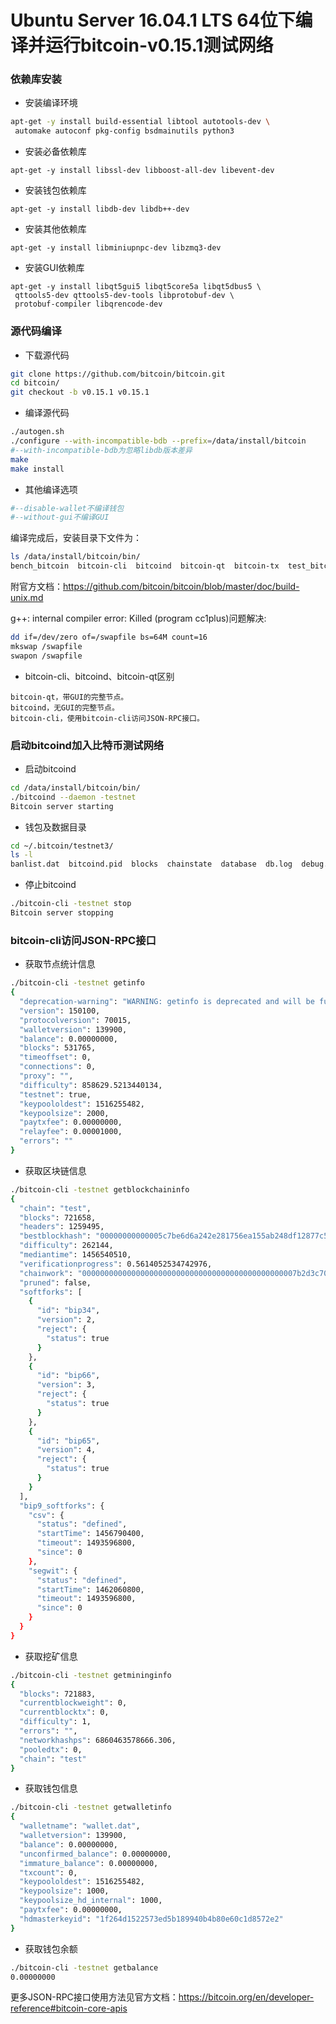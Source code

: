 # Ubuntu Server 16.04.1 LTS 64位下编译并运行bitcoin-v0.15.1测试网络

### 依赖库安装

* 安装编译环境

```bash
apt-get -y install build-essential libtool autotools-dev \
 automake autoconf pkg-config bsdmainutils python3
```

* 安装必备依赖库

```
apt-get -y install libssl-dev libboost-all-dev libevent-dev
```

* 安装钱包依赖库

```
apt-get -y install libdb-dev libdb++-dev
```

* 安装其他依赖库

```
apt-get -y install libminiupnpc-dev libzmq3-dev
```

* 安装GUI依赖库

```
apt-get -y install libqt5gui5 libqt5core5a libqt5dbus5 \
 qttools5-dev qttools5-dev-tools libprotobuf-dev \
 protobuf-compiler libqrencode-dev
```

### 源代码编译

* 下载源代码

```bash
git clone https://github.com/bitcoin/bitcoin.git
cd bitcoin/
git checkout -b v0.15.1 v0.15.1
```

* 编译源代码

```bash
./autogen.sh
./configure --with-incompatible-bdb --prefix=/data/install/bitcoin
#--with-incompatible-bdb为忽略libdb版本差异
make
make install
```

* 其他编译选项

```bash
#--disable-wallet不编译钱包
#--without-gui不编译GUI
```

编译完成后，安装目录下文件为：

```bash
ls /data/install/bitcoin/bin/
bench_bitcoin  bitcoin-cli  bitcoind  bitcoin-qt  bitcoin-tx  test_bitcoin  test_bitcoin-qt
```

附官方文档：https://github.com/bitcoin/bitcoin/blob/master/doc/build-unix.md

g++: internal compiler error: Killed (program cc1plus)问题解决:

```bash
dd if=/dev/zero of=/swapfile bs=64M count=16
mkswap /swapfile
swapon /swapfile
```

* bitcoin-cli、bitcoind、bitcoin-qt区别

```
bitcoin-qt，带GUI的完整节点。
bitcoind，无GUI的完整节点。
bitcoin-cli，使用bitcoin-cli访问JSON-RPC接口。
```

### 启动bitcoind加入比特币测试网络

* 启动bitcoind

```bash
cd /data/install/bitcoin/bin/
./bitcoind --daemon -testnet
Bitcoin server starting
```

* 钱包及数据目录

```bash
cd ~/.bitcoin/testnet3/
ls -l
banlist.dat  bitcoind.pid  blocks  chainstate  database  db.log  debug.log  peers.dat  wallet.dat
```

* 停止bitcoind

```bash
./bitcoin-cli -testnet stop
Bitcoin server stopping
```

### bitcoin-cli访问JSON-RPC接口

* 获取节点统计信息

```bash
./bitcoin-cli -testnet getinfo
{
  "deprecation-warning": "WARNING: getinfo is deprecated and will be fully removed in 0.16. Projects should transition to using getblockchaininfo, getnetworkinfo, and getwalletinfo before upgrading to 0.16",
  "version": 150100,
  "protocolversion": 70015,
  "walletversion": 139900,
  "balance": 0.00000000,
  "blocks": 531765,
  "timeoffset": 0,
  "connections": 0,
  "proxy": "",
  "difficulty": 858629.5213440134,
  "testnet": true,
  "keypoololdest": 1516255482,
  "keypoolsize": 2000,
  "paytxfee": 0.00000000,
  "relayfee": 0.00001000,
  "errors": ""
}
```

* 获取区块链信息

```bash
./bitcoin-cli -testnet getblockchaininfo
{
  "chain": "test",
  "blocks": 721658,
  "headers": 1259495,
  "bestblockhash": "00000000000005c7be6d6a242e281756ea155ab248df12877c579439b3e9fcbe",
  "difficulty": 262144,
  "mediantime": 1456540510,
  "verificationprogress": 0.5614052534742976,
  "chainwork": "000000000000000000000000000000000000000000000007b2d3c70327f81d35",
  "pruned": false,
  "softforks": [
    {
      "id": "bip34",
      "version": 2,
      "reject": {
        "status": true
      }
    }, 
    {
      "id": "bip66",
      "version": 3,
      "reject": {
        "status": true
      }
    }, 
    {
      "id": "bip65",
      "version": 4,
      "reject": {
        "status": true
      }
    }
  ],
  "bip9_softforks": {
    "csv": {
      "status": "defined",
      "startTime": 1456790400,
      "timeout": 1493596800,
      "since": 0
    },
    "segwit": {
      "status": "defined",
      "startTime": 1462060800,
      "timeout": 1493596800,
      "since": 0
    }
  }
}
```

* 获取挖矿信息

```bash
./bitcoin-cli -testnet getmininginfo
{
  "blocks": 721883,
  "currentblockweight": 0,
  "currentblocktx": 0,
  "difficulty": 1,
  "errors": "",
  "networkhashps": 6860463578666.306,
  "pooledtx": 0,
  "chain": "test"
}
```

* 获取钱包信息

```bash
./bitcoin-cli -testnet getwalletinfo
{
  "walletname": "wallet.dat",
  "walletversion": 139900,
  "balance": 0.00000000,
  "unconfirmed_balance": 0.00000000,
  "immature_balance": 0.00000000,
  "txcount": 0,
  "keypoololdest": 1516255482,
  "keypoolsize": 1000,
  "keypoolsize_hd_internal": 1000,
  "paytxfee": 0.00000000,
  "hdmasterkeyid": "1f264d1522573ed5b189940b4b80e60c1d8572e2"
}
```

* 获取钱包余额

```bash
./bitcoin-cli -testnet getbalance
0.00000000
```

更多JSON-RPC接口使用方法见官方文档：https://bitcoin.org/en/developer-reference#bitcoin-core-apis
